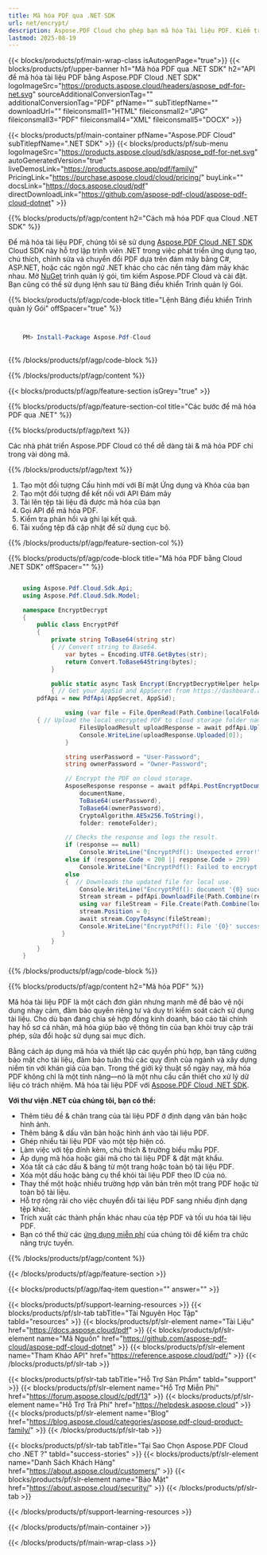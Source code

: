 ```yaml
---
title: Mã hóa PDF qua .NET SDK
url: net/encrypt/
description: Aspose.PDF Cloud cho phép bạn mã hóa Tài liệu PDF. Kiểm tra mã nguồn .NET để mã hóa tệp PDF.
lastmod: 2025-08-19
---
```


{{< blocks/products/pf/main-wrap-class isAutogenPage="true">}}
{{< blocks/products/pf/upper-banner h1="Mã hóa PDF qua .NET SDK" h2="API để mã hóa tài liệu PDF bằng Aspose.PDF Cloud .NET SDK" logoImageSrc="https://products.aspose.cloud/headers/aspose_pdf-for-net.svg" sourceAdditionalConversionTag="" additionalConversionTag="PDF" pfName="" subTitlepfName="" downloadUrl="" fileiconsmall1="HTML" fileiconsmall2="JPG" fileiconsmall3="PDF" fileiconsmall4="XML" fileiconsmall5="DOCX" >}}

{{< blocks/products/pf/main-container pfName="Aspose.PDF Cloud" subTitlepfName=".NET SDK" >}}
{{< blocks/products/pf/sub-menu logoImageSrc="https://products.aspose.cloud/sdk/aspose_pdf-for-net.svg"
autoGeneratedVersion="true"
liveDemosLink="https://products.aspose.app/pdf/family/" PricingLink="https://purchase.aspose.cloud/cloud/pricing/" buyLink="" docsLink="https://docs.aspose.cloud/pdf"  directDownloadLink="https://github.com/aspose-pdf-cloud/aspose-pdf-cloud-dotnet" >}}

{{% blocks/products/pf/agp/content h2="Cách mã hóa PDF qua Cloud .NET SDK" %}}

Để mã hóa tài liệu PDF, chúng tôi sẽ sử dụng
[Aspose.PDF Cloud .NET SDK](https://products.aspose.cloud/pdf/net/)
Cloud SDK này hỗ trợ lập trình viên .NET trong việc phát triển ứng dụng tạo, chú thích, chỉnh sửa và chuyển đổi PDF dựa trên đám mây bằng C#, ASP.NET,
hoặc các ngôn ngữ .NET khác cho các nền tảng đám mây khác nhau. Mở
[NuGet](https://www.nuget.org/packages/Aspose.Pdf-Cloud)
trình quản lý gói, tìm kiếm
Aspose.PDF Cloud
và cài đặt. Bạn cũng có thể sử dụng lệnh sau từ Bảng điều khiển Trình quản lý Gói.


{{% blocks/products/pf/agp/code-block title="Lệnh Bảng điều khiển Trình quản lý Gói" offSpacer="true" %}}

```powershell

     
    PM> Install-Package Aspose.Pdf-Cloud
     

```

{{% /blocks/products/pf/agp/code-block %}}

{{% /blocks/products/pf/agp/content %}}

{{< blocks/products/pf/agp/feature-section isGrey="true" >}}

{{% blocks/products/pf/agp/feature-section-col title="Các bước để mã hóa PDF qua .NET" %}}

{{% blocks/products/pf/agp/text %}}

Các nhà phát triển Aspose.PDF Cloud có thể dễ dàng tải & mã hóa PDF chỉ trong vài dòng mã.

{{% /blocks/products/pf/agp/text %}}

1. Tạo một đối tượng Cấu hình mới với Bí mật Ứng dụng và Khóa của bạn
1. Tạo một đối tượng để kết nối với API Đám mây
1. Tải lên tệp tài liệu đã được mã hóa của bạn
1. Gọi API để mã hóa PDF.
1. Kiểm tra phản hồi và ghi lại kết quả.
1. Tải xuống tệp đã cập nhật để sử dụng cục bộ.

{{% /blocks/products/pf/agp/feature-section-col %}}

{{% blocks/products/pf/agp/code-block title="Mã hóa PDF bằng Cloud .NET SDK" offSpacer="" %}}


```cs

    using Aspose.Pdf.Cloud.Sdk.Api;
    using Aspose.Pdf.Cloud.Sdk.Model;

    namespace EncryptDecrypt
    {
        public class EncryptPdf
        {
            private string ToBase64(string str)
            { // Convert string to Base64. 
                var bytes = Encoding.UTF8.GetBytes(str);
                return Convert.ToBase64String(bytes);
            }

            public static async Task Encrypt(EncryptDecryptHelper helper, string documentName, string outputName, string localFolder, string remoteFolder)
            { // Get your AppSid and AppSecret from https://dashboard.aspose.cloud (free registration required). 
		pdfApi = new PdfApi(AppSecret, AppSid);

                using (var file = File.OpenRead(Path.Combine(localFolder, documentName)))
		{ // Upload the local encrypted PDF to cloud storage folder name.
                    FilesUploadResult uploadResponse = await pdfApi.UploadFileAsync(Path.Combine(remoteFolder, documentName), documentName);
                    Console.WriteLine(uploadResponse.Uploaded[0]);
                }

                string userPassword = "User-Password";
                string ownerPassword = "Owner-Password";

                // Encrypt the PDF on cloud storage.
                AsposeResponse response = await pdfApi.PostEncryptDocumentInStorageAsync(
                    documentName,
                    ToBase64(userPassword),
                    ToBase64(ownerPassword),
                    CryptoAlgorithm.AESx256.ToString(),
                    folder: remoteFolder);

                // Checks the response and logs the result.
                if (response == null)
                    Console.WriteLine("EncryptPdf(): Unexpected error!");
                else if (response.Code < 200 || response.Code > 299)
                    Console.WriteLine("EncryptPdf(): Failed to encrypt document.");
                else
                {  // Downloads the updated file for local use.
                    Console.WriteLine("EncryptPdf(): document '{0} successfully encrypted.", documentName);
                    Stream stream = pdfApi.DownloadFile(Path.Combine(remoteFolder, documentName));
                    using var fileStream = File.Create(Path.Combine(localFolder, "encrypt_" + outputName));
                    stream.Position = 0;
                    await stream.CopyToAsync(fileStream);
                    Console.WriteLine("EncryptPdf(): File '{0}' successfully downloaded.", "encrypt_" + outputName);
               }
            }
        }
    }

```

{{% /blocks/products/pf/agp/code-block %}}

{{% blocks/products/pf/agp/content h2="Mã hóa PDF" %}}

Mã hóa tài liệu PDF là một cách đơn giản nhưng mạnh mẽ để bảo vệ nội dung nhạy cảm, đảm bảo quyền riêng tư và duy trì kiểm soát cách sử dụng tài liệu. Cho dù bạn đang chia sẻ hợp đồng kinh doanh, báo cáo tài chính hay hồ sơ cá nhân, mã hóa giúp bảo vệ thông tin của bạn khỏi truy cập trái phép, sửa đổi hoặc sử dụng sai mục đích.

Bằng cách áp dụng mã hóa và thiết lập các quyền phù hợp, bạn tăng cường bảo mật cho tài liệu, đảm bảo tuân thủ các quy định của ngành và xây dựng niềm tin với khán giả của bạn. Trong thế giới kỹ thuật số ngày nay, mã hóa PDF không chỉ là một tính năng—nó là một nhu cầu cần thiết cho xử lý dữ liệu có trách nhiệm.
Mã hóa tài liệu PDF với [Aspose.PDF Cloud .NET SDK](https://products.aspose.cloud/pdf/net/).

**Với thư viện .NET của chúng tôi, bạn có thể:**

+ Thêm tiêu đề & chân trang của tài liệu PDF ở định dạng văn bản hoặc hình ảnh.
+ Thêm bảng & dấu văn bản hoặc hình ảnh vào tài liệu PDF.
+ Ghép nhiều tài liệu PDF vào một tệp hiện có.
+ Làm việc với tệp đính kèm, chú thích & trường biểu mẫu PDF.
+ Áp dụng mã hóa hoặc giải mã cho tài liệu PDF & đặt mật khẩu.
+ Xóa tất cả các dấu & bảng từ một trang hoặc toàn bộ tài liệu PDF.
+ Xóa một dấu hoặc bảng cụ thể khỏi tài liệu PDF theo ID của nó.
+ Thay thế một hoặc nhiều trường hợp văn bản trên một trang PDF hoặc từ toàn bộ tài liệu.
+ Hỗ trợ rộng rãi cho việc chuyển đổi tài liệu PDF sang nhiều định dạng tệp khác.
+ Trích xuất các thành phần khác nhau của tệp PDF và tối ưu hóa tài liệu PDF.
+ Bạn có thể thử các [ứng dụng miễn phí](https://products.aspose.app/pdf/family/) của chúng tôi để kiểm tra chức năng trực tuyến.

{{% /blocks/products/pf/agp/content %}}

{{< /blocks/products/pf/agp/feature-section >}}

{{< blocks/products/pf/agp/faq-item question="" answer="" >}}

{{< blocks/products/pf/support-learning-resources >}}
{{< blocks/products/pf/slr-tab tabTitle="Tài Nguyên Học Tập" tabId="resources" >}}
{{< blocks/products/pf/slr-element name="Tài Liệu" href="https://docs.aspose.cloud/pdf" >}}
{{< blocks/products/pf/slr-element name="Mã Nguồn" href="https://github.com/aspose-pdf-cloud/aspose-pdf-cloud-dotnet" >}}
{{< blocks/products/pf/slr-element name="Tham Khảo API" href="https://reference.aspose.cloud/pdf/" >}}
{{< /blocks/products/pf/slr-tab >}}

{{< blocks/products/pf/slr-tab tabTitle="Hỗ Trợ Sản Phẩm" tabId="support" >}}
{{< blocks/products/pf/slr-element name="Hỗ Trợ Miễn Phí" href="https://forum.aspose.cloud/c/pdf/13" >}}
{{< blocks/products/pf/slr-element name="Hỗ Trợ Trả Phí" href="https://helpdesk.aspose.cloud" >}}
{{< blocks/products/pf/slr-element name="Blog" href="https://blog.aspose.cloud/categories/aspose.pdf-cloud-product-family/" >}}
{{< /blocks/products/pf/slr-tab >}}

{{< blocks/products/pf/slr-tab tabTitle="Tại Sao Chọn Aspose.PDF Cloud cho .NET ?" tabId="success-stories" >}}
{{< blocks/products/pf/slr-element name="Danh Sách Khách Hàng" href="https://about.aspose.cloud/customers/" >}}
{{< blocks/products/pf/slr-element name="Bảo Mật" href="https://about.aspose.cloud/security/" >}}
{{< /blocks/products/pf/slr-tab >}}

{{< /blocks/products/pf/support-learning-resources >}}

{{< /blocks/products/pf/main-container >}}

{{< /blocks/products/pf/main-wrap-class >}}

